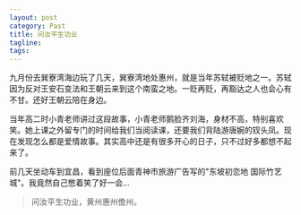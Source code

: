 ```yaml
---
layout: post
category: Past
title: 问汝平生功业
tagline:
tags: 
---
```


九月份去巽寮湾海边玩了几天，巽寮湾地处惠州，就是当年苏轼被贬地之一。苏轼因为反对王安石变法和王朝云来到这个南蛮之地。一贬再贬，再豁达之人也会心有不甘。还好王朝云陪在身边。

当年高二时小青老师讲过这段故事，小青老师鹅脸齐刘海，身材不高，特别喜欢笑。她上课之外留专门的时间给我们当阅读课，还要我们背陆游唐婉的钗头凤。现在发现怎么都是爱情故事。其实高中还是有很多开心的日子，只不过好多都想不起来了。

前几天坐动车到宜昌，看到座位后面青神市旅游广告写的"东坡初恋地 国际竹艺城"。我竟然自己憋着笑了好一会...

> 问汝平生功业，黄州惠州儋州。

